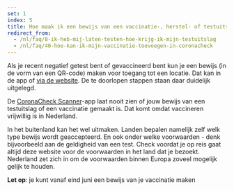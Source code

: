 ```yaml
---
set: 1
index: 5
title: Hoe maak ik een bewijs van een vaccinatie-, herstel- of testuitslag?
redirect_from: 
  - /nl/faq/8-ik-heb-mij-laten-testen-hoe-krijg-ik-mijn-testuitslag
  - /nl/faq/40-hoe-kan-ik-mijn-vaccinatie-toevoegen-in-coronacheck
---
```

Als je recent negatief getest bent of gevaccineerd bent kun je een bewijs (in de vorm van een QR-code) maken voor toegang tot een locatie. Dat kan in de app of [via de website](/nl/print). De te doorlopen stappen staan daar duidelijk uitgelegd. 
 
De [CoronaCheck Scanner](/scanner)-app laat nooit zien of jouw bewijs van een testuitslag of een vaccinatie gemaakt is. Dat komt omdat vaccineren vrijwillig is in Nederland.

In het buitenland kan het wel uitmaken. Landen bepalen namelijk zelf welk type bewijs wordt geaccepteerd. En ook onder welke voorwaarden - denk bijvoorbeeld aan de geldigheid van een test. Check voordat je op reis gaat altijd deze website voor de voorwaarden in het land dat je bezoekt. Nederland zet zich in om de voorwaarden binnen Europa zoveel mogelijk gelijk te houden. 

**Let op**: je kunt vanaf eind juni een bewijs van je vaccinatie maken
